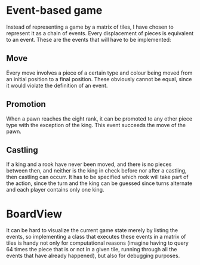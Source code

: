 Event-based game
================

Instead of representing a game by a matrix of tiles, I have chosen to represent it as
a chain of events. Every displacement of pieces is equivalent to an event. These are
the events that will have to be implemented:

Move
----

Every move involves a piece of a certain type and colour being moved from an initial
position to a final position. These obviously cannot be equal, since it would violate
the definition of an event.

Promotion
---------

When a pawn reaches the eight rank, it can be promoted to any other piece type with
the exception of the king. This event succeeds the move of the pawn.

Castling
--------

If a king and a rook have never been moved, and there is no pieces between then,
and neither is the king in check before nor after a castling, then castling can occurr.
It has to be specified which rook will take part of the action, since the turn and the
king can be guessed since turns alternate and each player contains only one king.

BoardView
=========

It can be hard to visualize the current game state merely by listing the events, so
implementing a class that executes these events in a matrix of tiles is handy not only
for computational reasons (imagine having to query 64 times the piece that is or not in
a given tile, running through all the events that have already happened), but also for
debugging purposes.